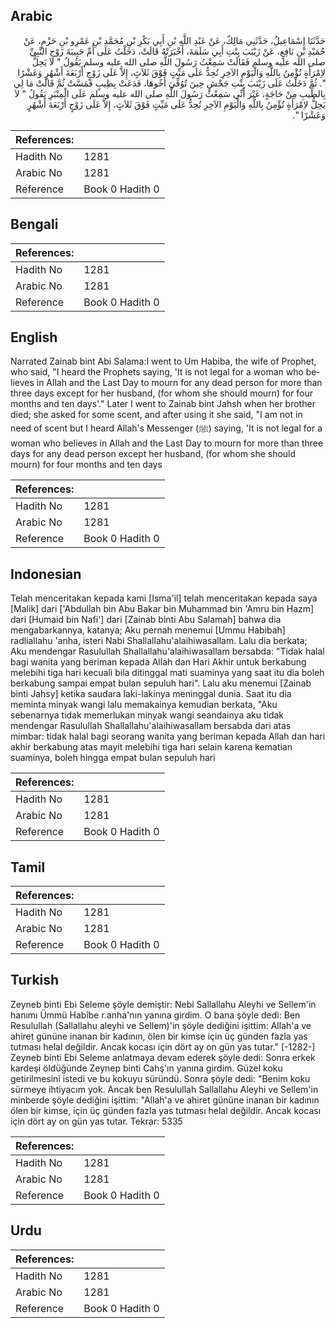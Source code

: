 ## Arabic


<div dir="rtl" lang="ar" style={{fontSize:'larger',backgroundColor:'#f8f9fa',padding:20}}>
حَدَّثَنَا إِسْمَاعِيلُ، حَدَّثَنِي مَالِكٌ، عَنْ عَبْدِ اللَّهِ بْنِ أَبِي بَكْرِ بْنِ مُحَمَّدِ بْنِ عَمْرِو بْنِ حَزْمٍ، عَنْ حُمَيْدِ بْنِ نَافِعٍ، عَنْ زَيْنَبَ بِنْتِ أَبِي سَلَمَةَ، أَخْبَرَتْهُ قَالَتْ، دَخَلْتُ عَلَى أُمِّ حَبِيبَةَ زَوْجِ النَّبِيِّ صلى الله عليه وسلم فَقَالَتْ سَمِعْتُ رَسُولَ اللَّهِ صلى الله عليه وسلم يَقُولُ ‏"‏ لاَ يَحِلُّ لاِمْرَأَةٍ تُؤْمِنُ بِاللَّهِ وَالْيَوْمِ الآخِرِ تُحِدُّ عَلَى مَيِّتٍ فَوْقَ ثَلاَثٍ، إِلاَّ عَلَى زَوْجٍ أَرْبَعَةَ أَشْهُرٍ وَعَشْرًا ‏"‏‏.‏ ثُمَّ دَخَلْتُ عَلَى زَيْنَبَ بِنْتِ جَحْشٍ حِينَ تُوُفِّيَ أَخُوهَا، فَدَعَتْ بِطِيبٍ فَمَسَّتْ ثُمَّ قَالَتْ مَا لِي بِالطِّيبِ مِنْ حَاجَةٍ، غَيْرَ أَنِّي سَمِعْتُ رَسُولَ اللَّهِ صلى الله عليه وسلم عَلَى الْمِنْبَرِ يَقُولُ ‏"‏ لاَ يَحِلُّ لاِمْرَأَةٍ تُؤْمِنُ بِاللَّهِ وَالْيَوْمِ الآخِرِ تُحِدُّ عَلَى مَيِّتٍ فَوْقَ ثَلاَثٍ، إِلاَّ عَلَى زَوْجٍ أَرْبَعَةَ أَشْهُرٍ وَعَشْرًا ‏"‏‏.‏
</div>
<div style={{backgroundColor:'#f8f9fa',padding:20, marginBottom: 10}}><table> <thead> <tr> <th>References:</th> <th></th> </tr> </thead> <tbody><tr><td>Hadith No</td><td>1281</td></tr><tr><td>Arabic No</td><td>1281</td></tr><tr><td>Reference</td><td>Book 0 Hadith 0</td></tr></tbody></table></div>

## Bengali


<div dir="ltr" lang="bn" style={{fontSize:'larger',backgroundColor:'#f8f9fa',padding:20}}>

</div>
<div style={{backgroundColor:'#f8f9fa',padding:20, marginBottom: 10}}><table> <thead> <tr> <th>References:</th> <th></th> </tr> </thead> <tbody><tr><td>Hadith No</td><td>1281</td></tr><tr><td>Arabic No</td><td>1281</td></tr><tr><td>Reference</td><td>Book 0 Hadith 0</td></tr></tbody></table></div>

## English


<div dir="ltr" lang="en" style={{fontSize:'larger',backgroundColor:'#f8f9fa',padding:20}}>
Narrated Zainab bint Abi Salama:I went to Um Habiba, the wife of Prophet, who said, "I heard the Prophets saying, 'It is not legal for a woman who believes in Allah and the Last Day to mourn for any dead person for more than three days except for her husband, (for whom she should mourn) for four months and ten days'." Later I went to Zainab bint Jahsh when her brother died; she asked for some scent, and after using it she said, "I am not in need of scent but I heard Allah's Messenger (ﷺ) saying, 'It is not legal for a woman who believes in Allah and the Last Day to mourn for more than three days for any dead person except her husband, (for whom she should mourn) for four months and ten days
</div>
<div style={{backgroundColor:'#f8f9fa',padding:20, marginBottom: 10}}><table> <thead> <tr> <th>References:</th> <th></th> </tr> </thead> <tbody><tr><td>Hadith No</td><td>1281</td></tr><tr><td>Arabic No</td><td>1281</td></tr><tr><td>Reference</td><td>Book 0 Hadith 0</td></tr></tbody></table></div>

## Indonesian


<div dir="ltr" lang="id" style={{fontSize:'larger',backgroundColor:'#f8f9fa',padding:20}}>
Telah menceritakan kepada kami [Isma'il] telah menceritakan kepada saya [Malik] dari ['Abdullah bin Abu Bakar bin Muhammad bin 'Amru bin Hazm] dari [Humaid bin Nafi'] dari [Zainab binti Abu Salamah] bahwa dia mengabarkannya, katanya; Aku pernah menemui [Ummu Habibah] radliallahu 'anha, isteri Nabi Shallallahu'alaihiwasallam. Lalu dia berkata; Aku mendengar Rasulullah Shallallahu'alaihiwasallam bersabda: "Tidak halal bagi wanita yang beriman kepada Allah dan Hari Akhir untuk berkabung melebihi tiga hari kecuali bila ditinggal mati suaminya yang saat itu dia boleh berkabung sampai empat bulan sepuluh hari". Lalu aku menemui [Zainab binti Jahsy] ketika saudara laki-lakinya meninggal dunia. Saat itu dia meminta minyak wangi lalu memakainya kemudian berkata, "Aku sebenarnya tidak memerlukan minyak wangi seandainya aku tidak mendengar Rasulullah Shallallahu'alaihiwasallam bersabda dari atas mimbar: tidak halal bagi seorang wanita yang beriman kepada Allah dan hari akhir berkabung atas mayit melebihi tiga hari selain karena kematian suaminya, boleh hingga empat bulan sepuluh hari
</div>
<div style={{backgroundColor:'#f8f9fa',padding:20, marginBottom: 10}}><table> <thead> <tr> <th>References:</th> <th></th> </tr> </thead> <tbody><tr><td>Hadith No</td><td>1281</td></tr><tr><td>Arabic No</td><td>1281</td></tr><tr><td>Reference</td><td>Book 0 Hadith 0</td></tr></tbody></table></div>

## Tamil


<div dir="ltr" lang="ta" style={{fontSize:'larger',backgroundColor:'#f8f9fa',padding:20}}>

</div>
<div style={{backgroundColor:'#f8f9fa',padding:20, marginBottom: 10}}><table> <thead> <tr> <th>References:</th> <th></th> </tr> </thead> <tbody><tr><td>Hadith No</td><td>1281</td></tr><tr><td>Arabic No</td><td>1281</td></tr><tr><td>Reference</td><td>Book 0 Hadith 0</td></tr></tbody></table></div>

## Turkish


<div dir="ltr" lang="tr" style={{fontSize:'larger',backgroundColor:'#f8f9fa',padding:20}}>
Zeyneb binti Ebi Seleme şöyle demiştir: Nebi Sallallahu Aleyhi ve Sellem'in hanımı Ümmü Habîbe r.anha'nın yanına girdim. O bana şöyle dedi: Ben Resulullah (Sallallahu aleyhi ve Sellem)'in şöyle dediğini işittim: Allah'a ve ahiret gününe inanan bir kadının, ölen bir kimse için üç günden fazla yas tutması helal değildir. Ancak kocası için dört ay on gün yas tutar." [-1282-] Zeyneb binti Ebi Seleme anlatmaya devam ederek şöyle dedi: Sonra erkek kardeşi öldüğünde Zeynep binti Cahş'ın yanına girdim. Güzel koku getirilmesini istedi ve bu kokuyu süründü. Sonra şöyle dedi: "Benim koku sürmeye ihtiyacım yok. Ancak ben Resulullah Sallallahu Aleyhi ve Sellem'in minberde şöyle dediğini işittim: "Allah'a ve ahiret gününe inanan bir kadının ölen bir kimse, için üç günden fazla yas tutması helal değildir. Ancak kocası için dört ay on gün yas tutar. Tekrar: 5335
</div>
<div style={{backgroundColor:'#f8f9fa',padding:20, marginBottom: 10}}><table> <thead> <tr> <th>References:</th> <th></th> </tr> </thead> <tbody><tr><td>Hadith No</td><td>1281</td></tr><tr><td>Arabic No</td><td>1281</td></tr><tr><td>Reference</td><td>Book 0 Hadith 0</td></tr></tbody></table></div>

## Urdu


<div dir="rtl" lang="ur" style={{fontSize:'larger',backgroundColor:'#f8f9fa',padding:20}}>

</div>
<div style={{backgroundColor:'#f8f9fa',padding:20, marginBottom: 10}}><table> <thead> <tr> <th>References:</th> <th></th> </tr> </thead> <tbody><tr><td>Hadith No</td><td>1281</td></tr><tr><td>Arabic No</td><td>1281</td></tr><tr><td>Reference</td><td>Book 0 Hadith 0</td></tr></tbody></table></div>